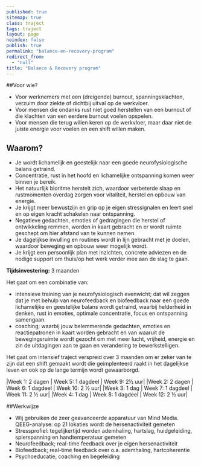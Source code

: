 ```yaml
---
published: true
sitemap: true
class: traject
tags: traject
layout: page
noindex: false
publish: true
permalink: "balance-en-recovery-program"
redirect_from: 
  - "null"
title: "Balance & Recovery program"
---
```




##Voor wie?

* Voor werknemers met een (dreigende) burnout, spanningsklachten, verzuim door ziekte of dichtbij uitval op de werkvloer.
* Voor mensen die ondanks rust niet goed herstellen van een burnout of die klachten van een eerdere burnout voelen opspelen.
* Voor mensen die terug willen keren op de werkvloer, maar daar niet de juiste energie voor voelen en een shift willen maken. 

## Waarom?

* Je wordt lichamelijk en geestelijk naar een goede neurofysiologische balans getraind. 
* Concentratie, rust in het hoofd en lichamelijke ontspanning komen weer binnen je bereik. 
* Het natuurlijk bioritme herstelt zich, waardoor verbeterde slaap en rustmomenten overdag zorgen voor vitaliteit, herstel en opbouw van energie. 
* Je krijgt meer bewustzijn en grip op je eigen stressignalen en leert snel en op eigen kracht schakelen naar ontspanning. 
* Negatieve gedachten, emoties of gedragingen die herstel of ontwikkeling remmen, worden in kaart gebracht en er wordt ruimte geschept om hier afstand van te kunnen nemen. 
* Je dagelijkse invulling en routines wordt in lijn gebracht met je doelen, waardoor beweging en opbouw weer mogelijk wordt. 
* Je krijgt een persoonlijk plan met inzichten, concrete adviezen en de nodige support om thuis/op het werk verder mee aan de slag te gaan.

**Tijdsinvestering:** 3 maanden

Het gaat om een combinatie van:

* intensieve training van je neurofysiologisch evenwicht; dat wil zeggen dat je met behulp van neurofeedback en biofeedback naar een goede lichamelijke en geestelijke balans wordt getraind, waarbij helderheid in denken, rust in emoties, optimale concentratie, focus en ontspanning samengaan. 
* coaching; waarbij jouw belemmerende gedachten, emoties en reactiepatronen in kaart worden gebracht en van waaruit de bewegingsruimte wordt gezocht om met meer lucht, vrijheid, energie en zin de uitdagingen aan te gaan en verandering te bewerkstelligen. 

Het gaat om intensief traject verspreid over 3 maanden om er zeker van te zijn dat een shift gemaakt wordt die geimplenteerd raakt in het dagelijkse leven en ook op de lange termijn wordt gewaarborgd.

|Week 1: 2 dagen | Week 5: 1 dagdeel | Week 9:  2½ uur|
|Week 2: 2 dagen | Week 6: 1 dagdeel | Week 10: 2 ½ uur|
|Week 3: 1 dag | Week 7: 1 dagdeel | Week 11: 2 ½ uur|
|Week 4: 1 dag | Week 8: 1 dagdeel | Week 12: 2 ½ uur|

##Werkwijze

* Wij gebruiken de zeer geavanceerde apparatuur van Mind Media.
QEEG-analyse: op 21 lokaties wordt de hersenactiviteit gemeten
* Stressprofiel: tegelijkertijd worden ademhaling, hartslag, huidgeleiding, spierspanning en handtemperatuur gemeten
* Neurofeedback; real-time feedback over je eigen hersenactiviteit
* Biofeedback; real-time feedback over o.a. ademhaling, hartcoherentie
* Psychoeducatie, coaching en begeleiding
